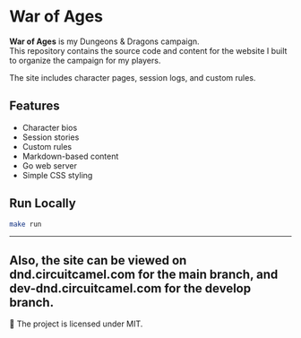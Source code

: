 # War of Ages

**War of Ages** is my Dungeons & Dragons campaign.  
This repository contains the source code and content for the website I built to organize the campaign for my players.

The site includes character pages, session logs, and custom rules.

## Features

- Character bios
- Session stories
- Custom rules
- Markdown-based content
- Go web server
- Simple CSS styling

## Run Locally

```bash
make run
```
---
Also, the site can be viewed on dnd.circuitcamel.com for the main branch, and dev-dnd.circuitcamel.com for the develop branch.
---
📜 The project is licensed under MIT.
